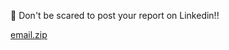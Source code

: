 👀 Don't be scared to post your report on Linkedin!!


<!---
JumpOrganic/JumpOrganic is a ✨ special ✨ repository because its `README.md` (this file) appears on your GitHub profile.
You can click the Preview link to take a look at your changes.
--->

[email.zip](https://github.com/JumpOrganic/JumpOrganic/files/9074370/email.zip)
